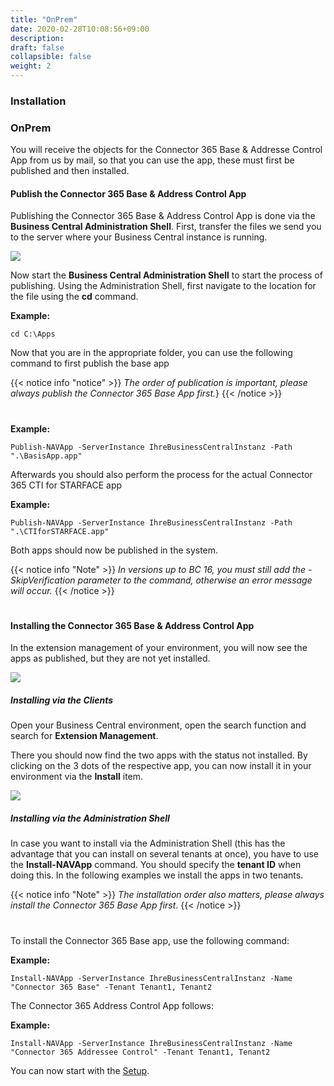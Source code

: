 ```yaml
---
title: "OnPrem"
date: 2020-02-28T10:08:56+09:00
description: 
draft: false
collapsible: false
weight: 2
---
```

### Installation

### OnPrem
You will receive the objects for the Connector 365 Base & Addresse Control App from us by mail, so that you can use the app, these must first be published and then installed.

#### Publish the Connector 365 Base & Address Control App
Publishing the Connector 365 Base & Address Control App is done via the **Business Central Administration Shell**. First, transfer the files we send you to the server where your Business Central instance is running.

![](images/apps/adminshell.PNG)

Now start the **Business Central Administration Shell** to start the process of publishing. Using the Administration Shell, first navigate to the location for the file using the **cd** command.

**Example:**

```cd C:\Apps```

Now that you are in the appropriate folder, you can use the following command to first publish the base app

{{< notice info "notice" >}}
 _The order of publication is important, please always publish the Connector 365 Base App first._}
{{< /notice >}}
#

**Example:**

```Publish-NAVApp -ServerInstance IhreBusinessCentralInstanz -Path ".\BasisApp.app"```

Afterwards you should also perform the process for the actual Connector 365 CTI for STARFACE app

**Example:**

```Publish-NAVApp -ServerInstance IhreBusinessCentralInstanz -Path ".\CTIforSTARFACE.app"```

Both apps should now be published in the system.

{{< notice info "Note" >}}
 _In versions up to BC 16, you must still add the -SkipVerification parameter to the command, otherwise an error message will occur._
{{< /notice >}}
#

#### Installing the Connector 365 Base & Address Control App

In the extension management of your environment, you will now see the apps as published, but they are not yet installed.

![](images/apps/ctipublishde.PNG)

##### Installing via the Clients
Open your Business Central environment, open the search function and search for **Extension Management**.

There you should now find the two apps with the status not installed. By clicking on the 3 dots of the respective app, you can now install it in your environment via the **Install** item.

![](images/apps/appinstallde.PNG)

##### Installing via the Administration Shell
In case you want to install via the Administration Shell (this has the advantage that you can install on several tenants at once), you have to use the **Install-NAVApp** command. You should specify the **tenant ID** when doing this. In the following examples we install the apps in two tenants.

{{< notice info "Note" >}}
 _The installation order also matters, please always install the Connector 365 Base App first_.
{{< /notice >}}
#

To install the Connector 365 Base app, use the following command:

**Example:**

```Install-NAVApp -ServerInstance IhreBusinessCentralInstanz -Name "Connector 365 Base" -Tenant Tenant1, Tenant2```

The Connector 365 Address Control App follows:

**Example:**

```Install-NAVApp -ServerInstance IhreBusinessCentralInstanz -Name "Connector 365 Addressee Control" -Tenant Tenant1, Tenant2```

You can now start with the [Setup](en-us/apps/addressee-control/first-steps/setup/).



